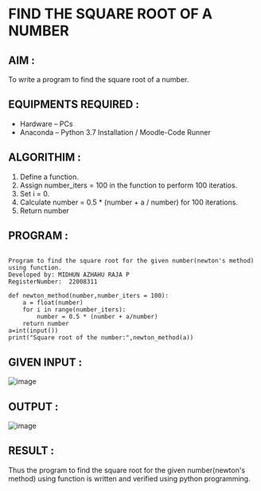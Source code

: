 # FIND THE SQUARE ROOT OF A NUMBER  

## AIM :

To write a program to find the square root of a number.

## EQUIPMENTS REQUIRED : 

- Hardware – PCs
- Anaconda – Python 3.7 Installation / Moodle-Code Runner

## ALGORITHIM : 

1. Define a function.
2. Assign number_iters = 100 in the function to perform 100 iteratios.
3. Set i = 0.
4. Calculate  number = 0.5 * (number + a / number) for 100 iterations.
5. Return number

## PROGRAM :
```pythom

Program to find the square root for the given number(newton's method) using function.
Developed by: MIDHUN AZHAHU RAJA P 
RegisterNumber:  22008311

def newton_method(number,number_iters = 100):
    a = float(number)
    for i in range(number_iters):
        number = 0.5 * (number + a/number)
    return number
a=int(input())
print("Square root of the number:",newton_method(a))

```

## GIVEN INPUT :

![image](https://user-images.githubusercontent.com/118054670/213920702-e986a27c-9a71-42b7-8a7b-e7ff8f075455.png)

## OUTPUT :

![image](https://user-images.githubusercontent.com/118054670/213920738-324b5ae4-35c5-4ed7-827f-9f9f7b1edf5b.png)





## RESULT :

Thus the program to find the square root for the given number(newton's method) using function is written and verified using python programming.
